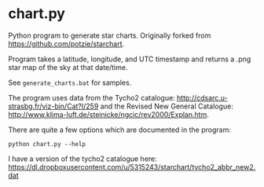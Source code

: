 # chart.py

Python program to generate star charts. Originally forked from <https://github.com/potzie/starchart>.

Program takes a latitude, longitude, and UTC timestamp and returns a .png star map of the sky at that date/time.

See `generate_charts.bat` for samples.

The program uses data from the Tycho2 catalogue: http://cdsarc.u-strasbg.fr/viz-bin/Cat?I/259 and 
the Revised New General Catalogue: http://www.klima-luft.de/steinicke/ngcic/rev2000/Explan.htm.

There are quite a few options which are documented in the program:

`python chart.py --help`

I have a version of the tycho2 catalogue here: <https://dl.dropboxusercontent.com/u/5315243/starchart/tycho2_abbr_new2.dat>
